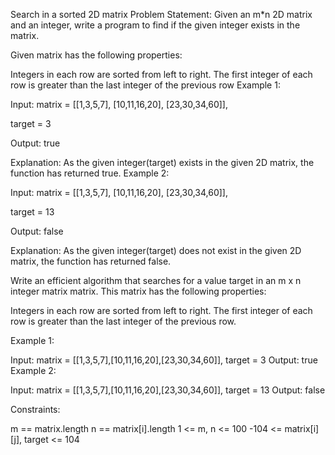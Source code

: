 Search in a sorted 2D matrix
Problem Statement: Given an m*n 2D matrix and an integer, write a program to find if the given integer exists in the matrix.

Given matrix has the following properties:

Integers in each row are sorted from left to right.
The first integer of each row is greater than the last integer of the previous row
Example 1:

Input: matrix = 
[[1,3,5,7],
 [10,11,16,20],
 [23,30,34,60]], 

target = 3

Output: true

Explanation: As the given integer(target) exists in the given 2D matrix, the function has returned true.
Example 2:

Input: matrix = 
[[1,3,5,7],
 [10,11,16,20],
 [23,30,34,60]], 

target = 13

Output: false

Explanation: As the given integer(target) does not exist in the given 2D matrix, the function has returned false.


Write an efficient algorithm that searches for a value target in an m x n integer matrix matrix. This matrix has the following properties:

Integers in each row are sorted from left to right.
The first integer of each row is greater than the last integer of the previous row.
 

Example 1:


Input: matrix = [[1,3,5,7],[10,11,16,20],[23,30,34,60]], target = 3
Output: true
Example 2:


Input: matrix = [[1,3,5,7],[10,11,16,20],[23,30,34,60]], target = 13
Output: false
 

Constraints:

m == matrix.length
n == matrix[i].length
1 <= m, n <= 100
-104 <= matrix[i][j], target <= 104